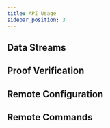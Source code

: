 ```yaml
---
title: API Usage
sidebar_position: 3
---
```


## Data Streams

## Proof Verification

## Remote Configuration

## Remote Commands
